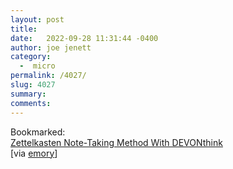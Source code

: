 ```yaml
---
layout: post
title:  
date:   2022-09-28 11:31:44 -0400
author: joe jenett
category:
  -  micro
permalink: /4027/
slug: 4027
summary:
comments: 
---
```

<p>
Bookmarked:<br /> <a title="by Stefan Imhoff" href="https://www.stefanimhoff.de/zettelkasten-note-taking-devonthink/">Zettelkasten Note-Taking Method With DEVONthink</a>
<br />[via <a title="emory" href="https://pinboard.in/u:emory/">emory</a>]
</p>

<a style="display:none;" href="https://brid.gy/publish/twitter"><small>(cross-posted to twitter)</small></a>
<data class="p-bridgy-omit-link" value="false"></data>
